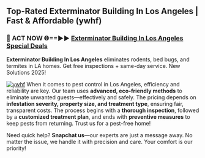 ## Top-Rated Exterminator Building In Los Angeles | Fast & Affordable (ywhf)

<h3>🐜 ACT NOW 🌐==►► <a href="https://tinyurl.com/yc7vsfwc" rel="nofollow">Exterminator Building In Los Angeles Special Deals</a></h3>

**Exterminator Building In Los Angeles** eliminates rodents, bed bugs, and termites in LA homes. Get free inspections + same-day service. New Solutions 2025!

[![ywhf](https://i.imgur.com/1VzRXn8.jpeg)](https://tinyurl.com/yc7vsfwc)
When it comes to pest control in Los Angeles, efficiency and reliability are key. Our team uses **advanced, eco-friendly methods** to eliminate unwanted guests—effectively and safely. The pricing depends on **infestation severity, property size, and treatment type**, ensuring fair, transparent costs. The process begins with a **thorough inspection**, followed by a **customized treatment plan**, and ends with **preventive measures** to keep pests from returning. Trust us for a pest-free home!  

Need quick help? **Snapchat us**—our experts are just a message away. No matter the issue, we handle it with precision and care. Your comfort is our priority!
